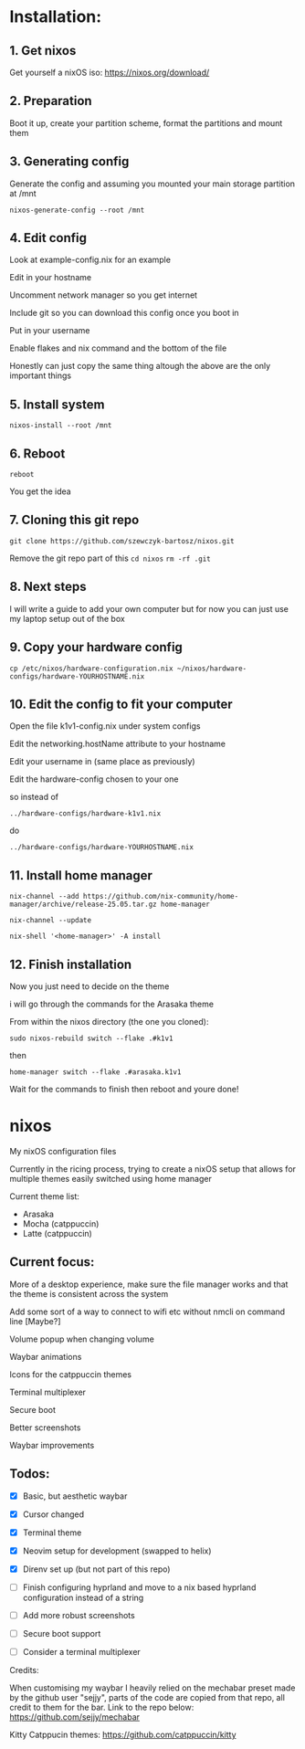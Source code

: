 # Installation:

## 1. Get nixos
Get yourself a nixOS iso:
https://nixos.org/download/

## 2. Preparation
Boot it up, create your partition scheme, format the partitions and mount them

## 3. Generating config
Generate the config and assuming you mounted your main storage partition at /mnt

`nixos-generate-config --root /mnt`

## 4. Edit config

Look at example-config.nix for an example

Edit in your hostname

Uncomment network manager so you get internet

Include git so you can download this config once you boot in

Put in your username

Enable flakes and nix command and the bottom of the file 


Honestly can just copy the same thing altough the above are the only important things


## 5. Install system
`nixos-install --root /mnt`

## 6. Reboot
`reboot`

You get the idea


## 7. Cloning this git repo

`git clone https://github.com/szewczyk-bartosz/nixos.git`

Remove the git repo part of this
`cd nixos`
`rm -rf .git`


## 8. Next steps

I will write a guide to add your own computer but for now you can just use my laptop setup out of the box

## 9. Copy your hardware config

`cp /etc/nixos/hardware-configuration.nix ~/nixos/hardware-configs/hardware-YOURHOSTNAME.nix`

## 10. Edit the config to fit your computer

Open the file k1v1-config.nix under system configs

Edit the networking.hostName attribute to your hostname

Edit your username in (same place as previously)

Edit the hardware-config chosen to your one

so instead of

`../hardware-configs/hardware-k1v1.nix`

do

`../hardware-configs/hardware-YOURHOSTNAME.nix`


## 11. Install home manager

`nix-channel --add https://github.com/nix-community/home-manager/archive/release-25.05.tar.gz home-manager`

`nix-channel --update`

`nix-shell '<home-manager>' -A install`

## 12. Finish installation

Now you just need to decide on the theme

i will go through the commands for the Arasaka theme

From within the nixos directory (the one you cloned):

`sudo nixos-rebuild switch --flake .#k1v1`

then

`home-manager switch --flake .#arasaka.k1v1`

Wait for the commands to finish then reboot and youre done!


# nixos
My nixOS configuration files

Currently in the ricing process, trying to create a nixOS setup that allows for multiple themes easily switched using home manager

Current theme list:
- Arasaka
- Mocha (catppuccin)
- Latte (catppuccin)


## Current focus:
More of a desktop experience, make sure the file manager works and that the theme is consistent across the system

Add some sort of a way to connect to wifi etc without nmcli on command line [Maybe?]

Volume popup when changing volume

Waybar animations

Icons for the catppuccin themes

Terminal multiplexer

Secure boot

Better screenshots

Waybar improvements




## Todos:
- [x] Basic, but aesthetic waybar
- [x] Cursor changed
- [x] Terminal theme
- [x] Neovim setup for development (swapped to helix)
- [x] Direnv set up (but not part of this repo)
- [ ] Finish configuring hyprland and move to a nix based hyprland configuration instead of a string
- [ ] Add more robust screenshots
- [ ] Secure boot support
- [ ] Consider a terminal multiplexer





Credits:

When customising my waybar I heavily relied on the mechabar preset made by the github user "sejjy", parts of the code are copied from that repo, all credit to them for the bar. Link to the repo below:
https://github.com/sejjy/mechabar

Kitty Catppucin themes:
https://github.com/catppuccin/kitty
